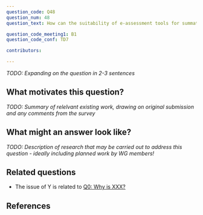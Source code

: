 ```yaml
---
question_code: Q48 
question_num: 48 
question_text: How can the suitability of e-assessment tools for summative assessment be improved by combining computer-marking and pen-marking? 

question_code_meeting1: B1 
question_code_conf: TD7 

contributors: 

---
```

*TODO: Expanding on the question in 2-3 sentences*

## What motivates this question?

*TODO: Summary of relelvant existing work, drawing on original submission and any comments from the survey*

## What might an answer look like?

*TODO: Description of research that may be carried out to address this question - ideally including planned work by WG members!*

## Related questions

* The issue of Y is related to [Q0: Why is XXX?](Q0)

## References
